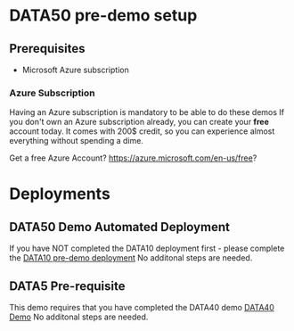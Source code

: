 # DATA50 pre-demo setup

## Prerequisites

- Microsoft Azure subscription

### Azure Subscription

Having an Azure subscription is mandatory to be able to do these demos If you don't own an Azure subscription already, you can create your **free** account today. It comes with 200$ credit, so you can experience almost everything without spending a dime.

Get a free Azure Account?
https://azure.microsoft.com/en-us/free?



# Deployments

## DATA50 Demo Automated Deployment

If you have NOT completed the DATA10 deployment first - please complete the [DATA10 pre-demo deployment](data10\deployment\README.md)
No additonal steps are needed.

## DATA5 Pre-requisite

This demo requires that you have completed the DATA40 demo  [DATA40 Demo](data40\demos\README.md)
No additonal steps are needed.